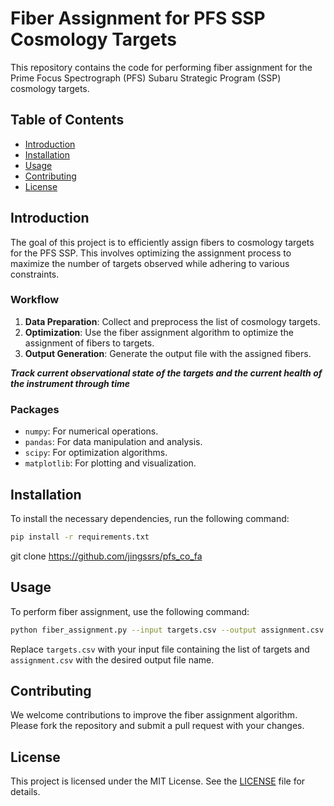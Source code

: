 # Fiber Assignment for PFS SSP Cosmology Targets

This repository contains the code for performing fiber assignment for the Prime Focus Spectrograph (PFS) Subaru Strategic Program (SSP) cosmology targets.

## Table of Contents
- [Introduction](#introduction)
- [Installation](#installation)
- [Usage](#usage)
- [Contributing](#contributing)
- [License](#license)

## Introduction
The goal of this project is to efficiently assign fibers to cosmology targets for the PFS SSP. This involves optimizing the assignment process to maximize the number of targets observed while adhering to various constraints.

### Workflow
1. **Data Preparation**: Collect and preprocess the list of cosmology targets.
2. **Optimization**: Use the fiber assignment algorithm to optimize the assignment of fibers to targets.
3. **Output Generation**: Generate the output file with the assigned fibers.

***Track current observational state of the targets and the current health of the instrument through time***

### Packages
- `numpy`: For numerical operations.
- `pandas`: For data manipulation and analysis.
- `scipy`: For optimization algorithms.
- `matplotlib`: For plotting and visualization.

## Installation
To install the necessary dependencies, run the following command:
```bash
pip install -r requirements.txt
```

git clone https://github.com/jingssrs/pfs_co_fa

## Usage
To perform fiber assignment, use the following command:
```bash
python fiber_assignment.py --input targets.csv --output assignment.csv
```
Replace `targets.csv` with your input file containing the list of targets and `assignment.csv` with the desired output file name.

## Contributing
We welcome contributions to improve the fiber assignment algorithm. Please fork the repository and submit a pull request with your changes.

## License
This project is licensed under the MIT License. See the [LICENSE](LICENSE) file for details.
